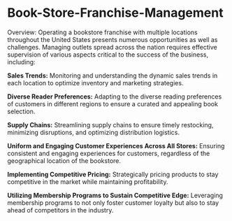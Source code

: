 # Book-Store-Franchise-Management
Overview:
Operating a bookstore franchise with multiple locations throughout the United States presents numerous opportunities as well as challenges. Managing outlets spread across the nation requires effective supervision of various aspects critical to the success of the business, including:

**Sales Trends:** Monitoring and understanding the dynamic sales trends in each location to optimize inventory and marketing strategies.

**Diverse Reader Preferences:** Adapting to the diverse reading preferences of customers in different regions to ensure a curated and appealing book selection.

**Supply Chains:** Streamlining supply chains to ensure timely restocking, minimizing disruptions, and optimizing distribution logistics.

**Uniform and Engaging Customer Experiences Across All Stores:** Ensuring consistent and engaging experiences for customers, regardless of the geographical location of the bookstore.

**Implementing Competitive Pricing:** Strategically pricing products to stay competitive in the market while maintaining profitability.

**Utilizing Membership Programs to Sustain Competitive Edge:** Leveraging membership programs to not only foster customer loyalty but also to stay ahead of competitors in the industry.
